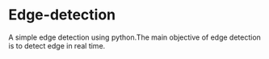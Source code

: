 # Edge-detection
A simple edge detection using python.The main objective of edge detection is to detect edge in real time.
